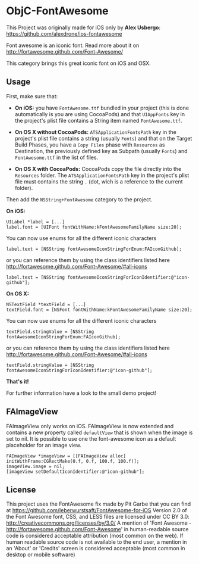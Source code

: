 ObjC-FontAwesome
===================

This Project was originally made for iOS only by **Alex Usbergo**: https://github.com/alexdrone/ios-fontawesome

Font awesome is an iconic font. Read more about it on http://fortawesome.github.com/Font-Awesome/

This category brings this great iconic font on iOS and OSX.

Usage
--------------------

First, make sure that:

- **On iOS:** you have `FontAwesome.ttf` bundled in your project (this is done automatically is you are using CocoaPods) and that `UIAppFonts` key in the project's plist file contains a String item named `FontAwesome.ttf`.

- **On OS X without CocoaPods:** `ATSApplicationFontsPath` key in the project's plist file contains a string (usually `Fonts`) and that on the Target Build Phases, you have a `Copy Files` phase with `Resources` as Destination, the previously defined key as Subpath (usually `Fonts`) and `FontAwesome.ttf` in the list of files.

- **On OS X with CocoaPods:** CocoaPods copy the file directly into the `Resources` folder. The `ATSApplicationFontsPath` key in the project's plist file must contains the string `.` (dot, wich is a reference to the current folder).

Then add the `NSString+FontAwesome` category to the project.

**On iOS:**

	UILabel *label = [...]
	label.font = [UIFont fontWithName:kFontAwesomeFamilyName size:20];
	
You can now use enums for all the different iconic characters

	label.text = [NSString fontAwesomeIconStringForEnum:FAIconGithub];
	
or you can reference them by using the class identifiers listed here http://fortawesome.github.com/Font-Awesome/#all-icons

	label.text = [NSString fontAwesomeIconStringForIconIdentifier:@"icon-github"];

**On OS X:**

	NSTextField *textField = [...]
	textField.font = [NSFont fontWithName:kFontAwesomeFamilyName size:20];
	
You can now use enums for all the different iconic characters

	textField.stringValue = [NSString fontAwesomeIconStringForEnum:FAIconGithub];
	
or you can reference them by using the class identifiers listed here http://fortawesome.github.com/Font-Awesome/#all-icons

	textField.stringValue = [NSString fontAwesomeIconStringForIconIdentifier:@"icon-github"];


**That's it!**

For further information have a look to the small demo project!

FAImageView
--------------------

FAImageView only works on iOS.
FAImageView is now extended and contains a new property called `defaultView` that is shown when the image is set to nil.
It is possible to use one the font-awesome icon as a default placeholder for an image view.

	FAImageView *imageView = [[FAImageView alloc] initWithFrame:CGRectMake(0.f, 0.f, 100.f, 100.f)];
    imageView.image = nil;
    [imageView setDefaultIconIdentifier:@"icon-github"];

License
-------------------

This project uses the FontAwesome fix made by Pit Garbe that you can find at https://github.com/leberwurstsaft/FontAwesome-for-iOS Version 2.0 of the Font Awesome font, CSS, and LESS files are licensed under CC BY 3.0: http://creativecommons.org/licenses/by/3.0/ A mention of 'Font Awesome - http://fortawesome.github.com/Font-Awesome' in human-readable source code is considered acceptable attribution (most common on the web). If human readable source code is not available to the end user, a mention in an 'About' or 'Credits' screen is considered acceptable (most common in desktop or mobile software)